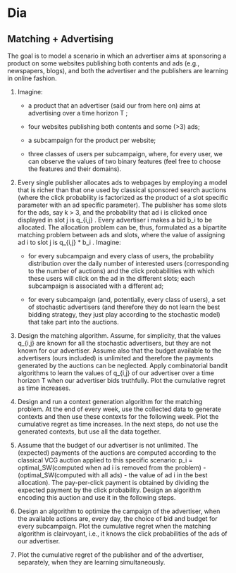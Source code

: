 # Dia
## Matching + Advertising

 

The goal is to model a scenario in which an advertiser aims at sponsoring a product on some websites publishing both contents and ads (e.g., newspapers, blogs), and both the advertiser and the publishers are learning in online fashion.

1. Imagine:
    * a product that an advertiser (said our from here on) aims at advertising over a time horizon T ; 

    * four websites publishing both contents and some (>3) ads;

    * a subcampaign for the product per website;

    * three classes of users per subcampaign, where, for every user, we can observe the values of two binary features (feel free to choose the features and their domains).

2. Every single publisher allocates ads to webpages by employing a model that is richer than that one used by classical sponsored search auctions (where the click probability is factorized as the product of a slot specific parameter with an ad specific parameter). The publisher has some slots for the ads, say k > 3, and the probability that ad i is clicked once displayed in slot j is q_{i,j} . Every advertiser i makes a bid b_i to be allocated. The allocation problem can be, thus, formulated as a bipartite matching problem between ads and slots, where the value of assigning ad i to slot j is q_{i,j} * b_i . Imagine:

    * for every subcampaign and every class of users, the probability distribution over the daily number of interested users (corresponding to the number of auctions) and the click probabilities with which these users will click on the ad in the different slots; each subcampaign is associated with a different ad;

    * for every subcampaign (and, potentially, every class of users), a set of stochastic advertisers (and therefore they do not learn the  best bidding strategy, they just play according to the stochastic model) that take part into the auctions.

3. Design the matching algorithm. Assume, for simplicity, that the values q_{i,j} are known for all the stochastic advertisers, but they are not known for our advertiser. Assume also that the budget available to the advertisers (ours included) is unlimited and therefore the payments generated by the auctions can be neglected. Apply combinatorial bandit algorithms to learn the values of q_{i,j} of our advertiser over a time horizon T when our advertiser bids truthfully. Plot the cumulative regret as time increases.

4. Design and run a context generation algorithm for the matching problem. At the end of every week, use the collected data to generate contexts and then use these contexts for the following week. Plot the cumulative regret as time increases. In the next steps, do not use the generated contexts, but use all the data together.

5. Assume that the budget of our advertiser is not unlimited. The (expected) payments of the auctions are computed according to the classical VCG auction applied to this specific scenario: p_i = optimal_SW(computed when ad i is removed from the problem) - (optimal_SW(computed with all ads) - the value of ad i in the best allocation). The pay-per-click payment is obtained by dividing the expected payment by the click probability. Design an algorithm encoding this auction and use it in the following steps.

6. Design an algorithm to optimize the campaign of the advertiser, when the available actions are, every day, the choice of bid and budget for every subcampaign. Plot the cumulative regret when the matching algorithm is clairvoyant, i.e., it knows the click probabilities of the ads of our advertiser.

7. Plot the cumulative regret of the publisher and of the advertiser, separately, when they are learning simultaneously.
